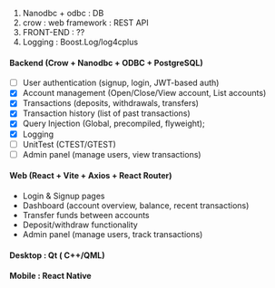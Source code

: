1. Nanodbc + odbc : DB
2. crow : web framework : REST API
3. FRONT-END : ??
4. Logging : Boost.Log/log4cplus

#### **Backend (Crow + Nanodbc + ODBC + PostgreSQL)**

* [ ] User authentication (signup, login, JWT-based auth)
* [X] Account management (Open/Close/View account, List accounts)
* [X] Transactions (deposits, withdrawals, transfers)
* [X] Transaction history (list of past transactions)
* [X] Query Injection (Global, precompiled, flyweight);
* [X] Logging
* [ ] UnitTest (CTEST/GTEST)
* [ ] Admin panel (manage users, view transactions)

#### **Web (React + Vite + Axios + React Router)**

* Login & Signup pages
* Dashboard (account overview, balance, recent transactions)
* Transfer funds between accounts
* Deposit/withdraw functionality
* Admin panel (manage users, track transactions)

#### Desktop : Qt ( C++/QML)

#### Mobile : React Native
